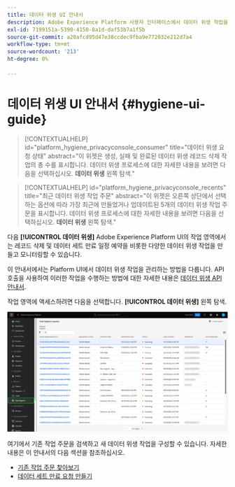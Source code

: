 ```yaml
---
title: 데이터 위생 UI 안내서
description: Adobe Experience Platform 사용자 인터페이스에서 데이터 위생 작업을 관리하는 방법을 알아봅니다.
exl-id: 7199151a-5390-4150-8a1d-daf53b7a1f5b
source-git-commit: a20afcd95d47e38ccdec9fba9e772032e212d7a4
workflow-type: tm+mt
source-wordcount: '213'
ht-degree: 0%

---
```


# 데이터 위생 UI 안내서 {#hygiene-ui-guide}

>[!CONTEXTUALHELP]
>id="platform_hygiene_privacyconsole_consumer"
>title="데이터 위생 요청 상태"
>abstract="이 위젯은 생성, 실패 및 완료된 데이터 위생 레코드 삭제 작업의 총 수를 표시합니다. 데이터 위생 프로세스에 대한 자세한 내용을 보려면 다음을 선택하십시오. **데이터 위생** 왼쪽 탐색."

>[!CONTEXTUALHELP]
>id="platform_hygiene_privacyconsole_recents"
>title="최근 데이터 위생 작업 주문"
>abstract="이 위젯은 오른쪽 상단에서 선택하는 옵션에 따라 가장 최근에 만들었거나 업데이트된 5개의 데이터 위생 작업 주문을 표시합니다. 데이터 위생 프로세스에 대한 자세한 내용을 보려면 다음을 선택하십시오. **데이터 위생** 왼쪽 탐색."

다음 **[!UICONTROL 데이터 위생]** Adobe Experience Platform UI의 작업 영역에서는 레코드 삭제 및 데이터 세트 만료 일정 예약을 비롯한 다양한 데이터 위생 작업을 만들고 모니터링할 수 있습니다.

이 안내서에서는 Platform UI에서 데이터 위생 작업을 관리하는 방법을 다룹니다. API 호출을 사용하여 이러한 작업을 수행하는 방법에 대한 자세한 내용은 [데이터 위생 API 안내서](../api/overview.md).

작업 영역에 액세스하려면 다음을 선택합니다. **[!UICONTROL 데이터 위생]** 왼쪽 탐색.

![다음을 보여주는 이미지 [!UICONTROL 데이터 위생] Platform UI의 작업 영역](../images/ui/overview/home.png)

여기에서 기존 작업 주문을 검색하고 새 데이터 위생 작업을 구성할 수 있습니다. 자세한 내용은 이 안내서의 다음 섹션을 참조하십시오.

* [기존 작업 주문 찾아보기](./browse.md)
* [데이터 세트 만료 요청 만들기](./dataset-expiration.md)
<!-- * [Create a record delete request](./record-delete.md) -->
